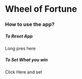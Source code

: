 # Wheel of Fortune

### How to use the app?
##### To Reset App
Long pres here



##### To Set What you win
Click Here and set